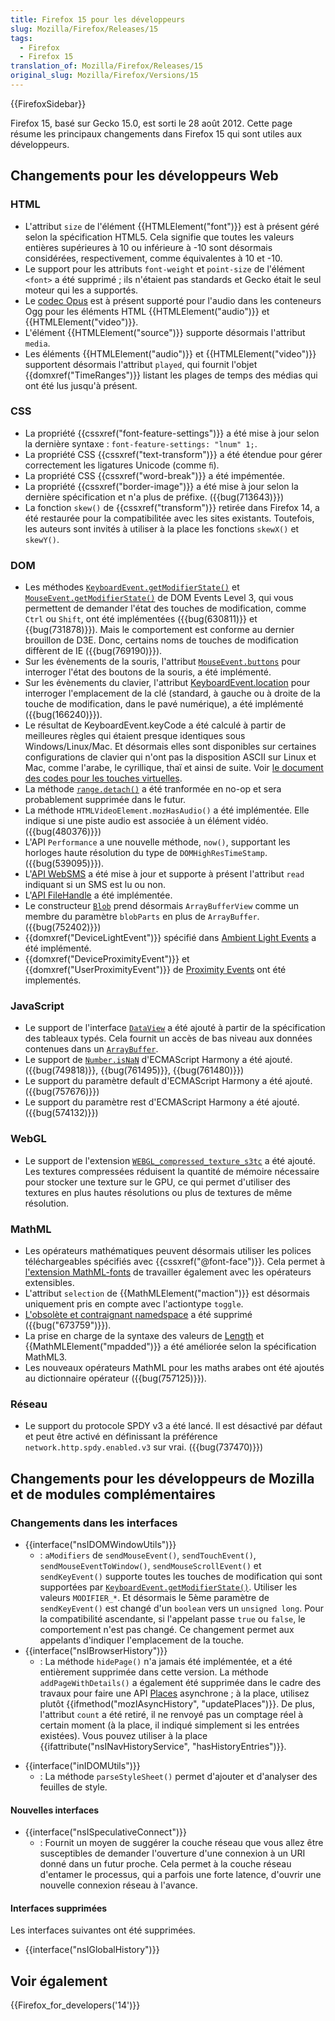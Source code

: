 ```yaml
---
title: Firefox 15 pour les développeurs
slug: Mozilla/Firefox/Releases/15
tags:
  - Firefox
  - Firefox 15
translation_of: Mozilla/Firefox/Releases/15
original_slug: Mozilla/Firefox/Versions/15
---
```

{{FirefoxSidebar}}

Firefox 15, basé sur Gecko 15.0, est sorti le 28 août 2012. Cette page résume les principaux changements dans Firefox 15 qui sont utiles aux développeurs.

## Changements pour les développeurs Web

### HTML

- L'attribut `size` de l'élément {{HTMLElement("font")}} est à présent géré selon la spécification HTML5. Cela signifie que toutes les valeurs entières supérieures à 10 ou inférieure à -10 sont désormais considérées, respectivement, comme équivalentes à 10 et -10.
- Le support pour les attributs `font-weight` et `point-size` de l'élément `<font>` a été supprimé ; ils n'étaient pas standards et Gecko était le seul moteur qui les a supportés.
- Le [codec Opus](http://www.opus-codec.org/) est à présent supporté pour l'audio dans les conteneurs Ogg pour les éléments HTML {{HTMLElement("audio")}} et {{HTMLElement("video")}}.
- L'élément {{HTMLElement("source")}} supporte désormais l'attribut `media`.
- Les éléments {{HTMLElement("audio")}} et {{HTMLElement("video")}} supportent désormais l'attribut `played`, qui fournit l'objet {{domxref("TimeRanges")}} listant les plages de temps des médias qui ont été lus jusqu'à présent.

### CSS

- La propriété {{cssxref("font-feature-settings")}} a été mise à jour selon la dernière syntaxe : `font-feature-settings: "lnum" 1;`.
- La propriété CSS {{cssxref("text-transform")}} a été étendue pour gérer correctement les ligatures Unicode (comme `ﬁ`).
- La propriété CSS {{cssxref("word-break")}} a été impémentée.
- La propriété {{cssxref("border-image")}} a été mise à jour selon la dernière spécification et n'a plus de préfixe. ({{bug(713643)}})
- La fonction `skew()` de {{cssxref("transform")}} retirée dans Firefox 14, a été restaurée pour la compatibilitée avec les sites existants. Toutefois, les auteurs sont invités à utiliser à la place les fonctions `skewX()` et `skewY()`.

### DOM

- Les méthodes [`KeyboardEvent.getModifierState()`](/fr/docs/DOM/KeyboardEvent#getModifierState%28%29) et [`MouseEvent.getModifierState()`](/en/DOM/MouseEvent#getModifierState%28%29) de DOM Events Level 3, qui vous permettent de demander l'état des touches de modification, comme `Ctrl` ou `Shift`, ont été implémentées ({{bug(630811)}} et {{bug(731878)}}). Mais le comportement est conforme au dernier brouillon de D3E. Donc, certains noms de touches de modification diffèrent de IE ({{bug(769190)}}).
- Sur les évènements de la souris, l'attribut [`MouseEvent.buttons`](/fr/docs/DOM/MouseEvent) pour interroger l'état des boutons de la souris, a été implémenté.
- Sur les évènements du clavier, l'attribut [KeyboardEvent.location](/fr/docs/DOM/KeyboardEvent#Attributes_location) pour interroger l'emplacement de la clé (standard, à gauche ou à droite de la touche de modification, dans le pavé numérique), a été implémenté ({{bug(166240)}}).
- Le résultat de KeyboardEvent.keyCode a été calculé à partir de meilleures règles qui étaient presque identiques sous Windows/Linux/Mac. Et désormais elles sont disponibles sur certaines configurations de clavier qui n'ont pas la disposition ASCII sur Linux et Mac, comme l'arabe, le cyrillique, thaï et ainsi de suite. Voir [le document des codes pour les touches virtuelles](/fr/docs/DOM/KeyboardEvent#Virtual_key_codes).
- La méthode [`range.detach()`](/fr/docs/DOM/range.detach) a été tranformée en no-op et sera probablement supprimée dans le futur.
- La méthode `HTMLVideoElement.mozHasAudio()` a été implémentée. Elle indique si une piste audio est associée à un élément vidéo. ({{bug(480376)}})
- L'API `Performance` a une nouvelle méthode, `now()`, supportant les horloges haute résolution du type de `DOMHighResTimeStamp`. ({{bug(539095)}}).
- L'[API WebSMS](/fr/docs/API/WebSMS) a été mise à jour et supporte à présent l'attribut `read` indiquant si un SMS est lu ou non.
- L'[API FileHandle](https://wiki.mozilla.org/WebAPI/FileHandleAPI) a été implémentée.
- Le constructeur [`Blob`](/fr/docs/DOM/Blob) prend désormais `ArrayBufferView` comme un membre du paramètre `blobParts` en plus de `ArrayBuffer`. ({{bug(752402)}})
- {{domxref("DeviceLightEvent")}} spécifié dans [Ambient Light Events](http://www.w3.org/TR/ambient-light/) a été implémenté.
- {{domxref("DeviceProximityEvent")}} et {{domxref("UserProximityEvent")}} de [Proximity Events](http://www.w3.org/TR/proximity/) ont été implementés.

### JavaScript

- Le support de l'interface [`DataView`](/fr/docs/JavaScript_typed_arrays/DataView) a été ajouté à partir de la spécification des tableaux typés. Cela fournit un accès de bas niveau aux données contenues dans un [`ArrayBuffer`](/fr/docs/JavaScript/Référence_JavaScript/Objets_globaux/ArrayBuffer).
- Le support de [`Number.isNaN`](/fr/docs/JavaScript/Reference/Global_Objects/Number/isNaN) d'ECMAScript Harmony a été ajouté. ({{bug(749818)}}, {{bug(761495)}}, {{bug(761480)}})
- Le support du paramètre default d'ECMAScript Harmony a été ajouté. ({{bug(757676)}})
- Le support du paramètre rest d'ECMAScript Harmony a été ajouté. ({{bug(574132)}})

### WebGL

- Le support de l'extension [`WEBGL_compressed_texture_s3tc`](/fr/docs/WebGL/Using_Extensions#WEBGL_compressed_texture_s3tc) a été ajouté. Les textures compressées réduisent la quantité de mémoire nécessaire pour stocker une texture sur le GPU, ce qui permet d'utiliser des textures en plus hautes résolutions ou plus de textures de même résolution.

### MathML

- Les opérateurs mathématiques peuvent désormais utiliser les polices téléchargeables spécifiés avec {{cssxref("@font-face")}}. Cela permet à [l'extension MathML-fonts](https://addons.mozilla.org/en-US/firefox/addon/mathml-fonts/) de travailler également avec les opérateurs extensibles.
- L'attribut `selection` de {{MathMLElement("maction")}} est désormais uniquement pris en compte avec l'actiontype `toggle`.
- [L'obsolète et contraignant namedspace](http://www.w3.org/TR/MathML3/chapter3.html#id.3.3.4.2.1) a été supprimé ({{bug("673759")}}).
- La prise en charge de la syntaxe des valeurs de [Length](/fr/docs/MathML/Attributes/Values) et {{MathMLElement("mpadded")}} a été améliorée selon la spécification MathML3.
- Les nouveaux opérateurs MathML pour les maths arabes ont été ajoutés au dictionnaire opérateur ({{bug(757125)}}).

### Réseau

- Le support du protocole SPDY v3 a été lancé. Il est désactivé par défaut et peut être activé en définissant la préférence `network.http.spdy.enabled.v3` sur vrai. ({{bug(737470)}})

## Changements pour les développeurs de Mozilla et de modules complémentaires

### Changements dans les interfaces

- {{interface("nsIDOMWindowUtils")}}
  - : `aModifiers` de `sendMouseEvent()`, `sendTouchEvent()`, `sendMouseEventToWindow()`, `sendMouseScrollEvent()` et `sendKeyEvent()` supporte toutes les touches de modification qui sont supportées par [`KeyboardEvent.getModifierState()`](/fr/docs/DOM/KeyboardEvent#getModifierState%28%29). Utiliser les valeurs `MODIFIER_*`. Et désormais le 5ème paramètre de `sendKeyEvent()` est changé d'un `boolean` vers un `unsigned long`. Pour la compatibilité ascendante, si l'appelant passe `true` ou `false`, le comportement n'est pas changé. Ce changement permet aux appelants d'indiquer l'emplacement de la touche.
- {{interface("nsIBrowserHistory")}}
  - : La méthode `hidePage()` n'a jamais été implémentée, et a été entièrement supprimée dans cette version. La méthode `addPageWithDetails()` a également été supprimée dans le cadre des travaux pour faire une API [Places](/fr/docs/Places) asynchrone ; à la place, utilisez plutôt {{ifmethod("mozIAsyncHistory", "updatePlaces")}}. De plus, l'attribut `count` a été retiré, il ne renvoyé pas un comptage réel à certain moment (à la place, il indiqué simplement si les entrées existées). Vous pouvez utiliser à la place {{ifattribute("nsINavHistoryService", "hasHistoryEntries")}}.

<!---->

- {{interface("inIDOMUtils")}}
  - : La méthode `parseStyleSheet()` permet d'ajouter et d'analyser des feuilles de style.

#### Nouvelles interfaces

- {{interface("nsISpeculativeConnect")}}
  - : Fournit un moyen de suggérer la couche réseau que vous allez être susceptibles de demander l'ouverture d'une connexion à un URI donné dans un futur proche. Cela permet à la couche réseau d'entamer le processus, qui a parfois une forte latence, d'ouvrir une nouvelle connexion réseau à l'avance.

#### Interfaces supprimées

Les interfaces suivantes ont été supprimées.

- {{interface("nsIGlobalHistory")}}

## Voir également

{{Firefox_for_developers('14')}}
